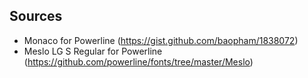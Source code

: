 Sources
-------
- Monaco for Powerline
(https://gist.github.com/baopham/1838072)
- Meslo LG S Regular for Powerline
(https://github.com/powerline/fonts/tree/master/Meslo)

